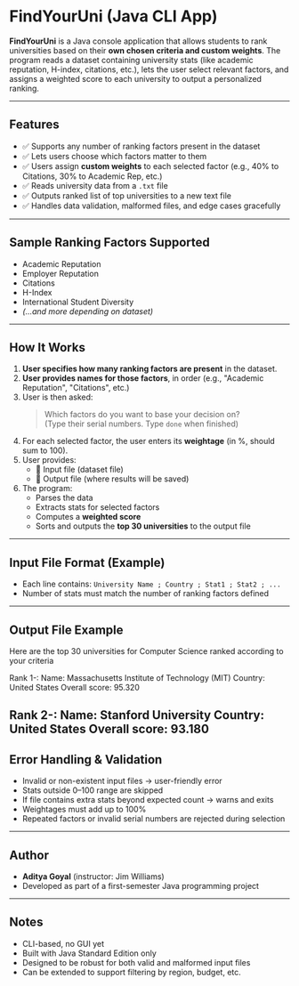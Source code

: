
# FindYourUni (Java CLI App)

**FindYourUni** is a Java console application that allows students to rank universities based on their **own chosen criteria and custom weights**. The program reads a dataset containing university stats (like academic reputation, H-index, citations, etc.), lets the user select relevant factors, and assigns a weighted score to each university to output a personalized ranking.

---

## Features

- ✅ Supports any number of ranking factors present in the dataset  
- ✅ Lets users choose which factors matter to them  
- ✅ Users assign **custom weights** to each selected factor (e.g., 40% to Citations, 30% to Academic Rep, etc.)  
- ✅ Reads university data from a `.txt` file  
- ✅ Outputs ranked list of top universities to a new text file  
- ✅ Handles data validation, malformed files, and edge cases gracefully  

---

## Sample Ranking Factors Supported

- Academic Reputation  
- Employer Reputation  
- Citations  
- H-Index  
- International Student Diversity  
- *(...and more depending on dataset)*  

---

## How It Works

1. **User specifies how many ranking factors are present** in the dataset.
2. **User provides names for those factors**, in order (e.g., "Academic Reputation", "Citations", etc.)
3. User is then asked:  
   > Which factors do you want to base your decision on?  
   > (Type their serial numbers. Type `done` when finished)
4. For each selected factor, the user enters its **weightage** (in %, should sum to 100).
5. User provides:
   - 📂 Input file (dataset file)
   - 💾 Output file (where results will be saved)
6. The program:
   - Parses the data
   - Extracts stats for selected factors
   - Computes a **weighted score**
   - Sorts and outputs the **top 30 universities** to the output file

---

## Input File Format (Example)
- Each line contains:
  `University Name ; Country ; Stat1 ; Stat2 ; ...`
- Number of stats must match the number of ranking factors defined

---

## Output File Example
Here are the top 30 universities for Computer Science ranked according to your criteria

Rank 1-:
Name: Massachusetts Institute of Technology (MIT)
Country: United States
Overall score: 95.320

Rank 2-:
Name: Stanford University
Country: United States
Overall score: 93.180
---

## Error Handling & Validation

- Invalid or non-existent input files → user-friendly error
- Stats outside 0–100 range are skipped
- If file contains extra stats beyond expected count → warns and exits
- Weightages must add up to 100%
- Repeated factors or invalid serial numbers are rejected during selection

---

## Author

- **Aditya Goyal** (instructor: Jim Williams)  
- Developed as part of a first-semester Java programming project

---

## Notes

- CLI-based, no GUI yet  
- Built with Java Standard Edition only  
- Designed to be robust for both valid and malformed input files  
- Can be extended to support filtering by region, budget, etc.
